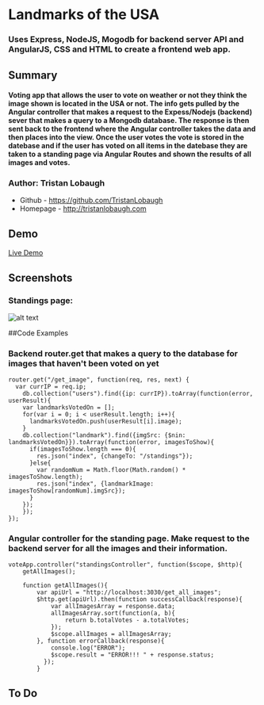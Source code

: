 # Landmarks of the USA

### Uses Express, NodeJS, Mogodb for backend server API and AngularJS, CSS and HTML to create a frontend web app.

## Summary

#### Voting app that allows the user to vote on weather or not they think the image shown is located in the USA or not. The info gets pulled by the Angular controller that makes a request to the Expess/Nodejs (backend) sever that makes a query to a Mongodb database. The response is then sent back to the frontend where the Angular controller takes the data and then places into the view. Once the user votes the vote is stored in the datebase and if the user has voted on all items in the datebase they are taken to a standing page via Angular Routes and shown the results of all images and votes.

### Author: Tristan Lobaugh 
+ Github - https://github.com/TristanLobaugh
+ Homepage - http://tristanlobaugh.com

## Demo

[Live Demo](http://tristanlobaugh.com/Landmarks)

## Screenshots

### Standings page:
![alt text](https://raw.githubusercontent.com/TristanLobaugh/angualr_express_api/master/front_end/img/screen_shot.png)

##Code Examples

### Backend router.get that makes a query to the database for images that haven't been voted on yet
```
router.get("/get_image", function(req, res, next) {
  var currIP = req.ip;
	db.collection("users").find({ip: currIP}).toArray(function(error, userResult){
    var landmarksVotedOn = [];
    for(var i = 0; i < userResult.length; i++){
      landmarksVotedOn.push(userResult[i].image);
    }
    db.collection("landmark").find({imgSrc: {$nin: landmarksVotedOn}}).toArray(function(error, imagesToShow){
      if(imagesToShow.length === 0){
        res.json("index", {changeTo: "/standings"});
      }else{
        var randomNum = Math.floor(Math.random() * imagesToShow.length);
        res.json("index", {landmarkImage: imagesToShow[randomNum].imgSrc});
      }
    });
	});
});
```

### Angular controller for the standing page. Make request to the backend server for all the images and their information.
```
voteApp.controller("standingsController", function($scope, $http){
	getAllImages();

	function getAllImages(){
		var apiUrl = "http://localhost:3030/get_all_images";
		$http.get(apiUrl).then(function successCallback(response){
			var allImagesArray = response.data;
			allImagesArray.sort(function(a, b){
				return b.totalVotes - a.totalVotes;
			});
			$scope.allImages = allImagesArray;
		}, function errorCallback(response){
			console.log("ERROR");
		  	$scope.result = "ERROR!!! " + response.status;
		  });
		}
```

## To Do
